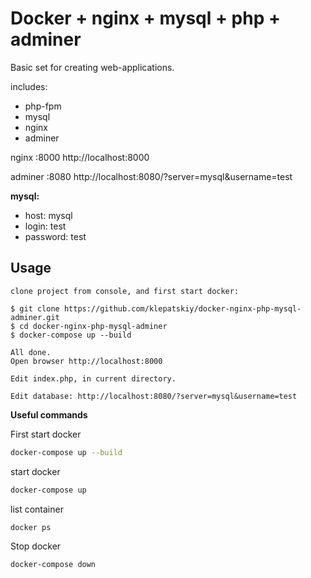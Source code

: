 # Docker + nginx + mysql + php + adminer

Basic set for creating web-applications.

includes:
- php-fpm
- mysql
- nginx
- adminer

nginx :8000 http://localhost:8000

adminer :8080 http://localhost:8080/?server=mysql&username=test

**mysql:**
  - host: mysql
  - login: test
  - password: test


## Usage

```
clone project from console, and first start docker:

$ git clone https://github.com/klepatskiy/docker-nginx-php-mysql-adminer.git
$ cd docker-nginx-php-mysql-adminer
$ docker-compose up --build

All done. 
Open browser http://localhost:8000

Edit index.php, in current directory.

Edit database: http://localhost:8080/?server=mysql&username=test

```

**Useful commands**

First start docker 

```sh
docker-compose up --build
```

start docker
```sh
docker-compose up
```

list container
```sh
docker ps
```

Stop docker
```sh
docker-compose down
```
